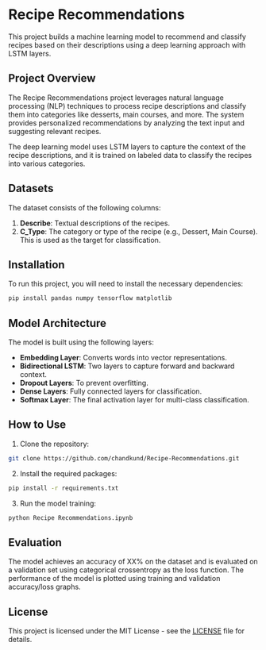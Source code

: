# Recipe Recommendations

This project builds a machine learning model to recommend and classify recipes based on their descriptions using a deep learning approach with LSTM layers.

## Project Overview

The Recipe Recommendations project leverages natural language processing (NLP) techniques to process recipe descriptions and classify them into categories like desserts, main courses, and more. The system provides personalized recommendations by analyzing the text input and suggesting relevant recipes.

The deep learning model uses LSTM layers to capture the context of the recipe descriptions, and it is trained on labeled data to classify the recipes into various categories.

## Datasets

The dataset consists of the following columns:

1. **Describe**: Textual descriptions of the recipes.
2. **C_Type**: The category or type of the recipe (e.g., Dessert, Main Course). This is used as the target for classification.

## Installation

To run this project, you will need to install the necessary dependencies:

```bash
pip install pandas numpy tensorflow matplotlib
```

## Model Architecture

The model is built using the following layers:
- **Embedding Layer**: Converts words into vector representations.
- **Bidirectional LSTM**: Two layers to capture forward and backward context.
- **Dropout Layers**: To prevent overfitting.
- **Dense Layers**: Fully connected layers for classification.
- **Softmax Layer**: The final activation layer for multi-class classification.

## How to Use

1. Clone the repository:
```bash
git clone https://github.com/chandkund/Recipe-Recommendations.git
```

2. Install the required packages:
```bash
pip install -r requirements.txt
```

3. Run the model training:
```python
python Recipe Recommendations.ipynb
```

## Evaluation

The model achieves an accuracy of XX% on the dataset and is evaluated on a validation set using categorical crossentropy as the loss function. The performance of the model is plotted using training and validation accuracy/loss graphs.

## License

This project is licensed under the MIT License - see the [LICENSE](LICENSE) file for details.
